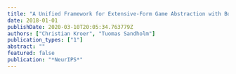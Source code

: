 ```yaml
---
title: "A Unified Framework for Extensive-Form Game Abstraction with Bounds"
date: 2018-01-01
publishDate: 2020-03-10T20:05:34.763779Z
authors: ["Christian Kroer", "Tuomas Sandholm"]
publication_types: ["1"]
abstract: ""
featured: false
publication: "*NeurIPS*"
---
```


